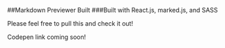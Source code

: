 ##Markdown Previewer Built
###Built with React.js, marked.js, and SASS

Please feel free to pull this and check it out!

Codepen link coming soon!


